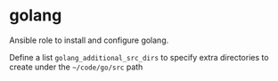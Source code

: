 # golang

Ansible role to install and configure golang.

Define a list `golang_additional_src_dirs` to specify extra directories to create under the `~/code/go/src` path
